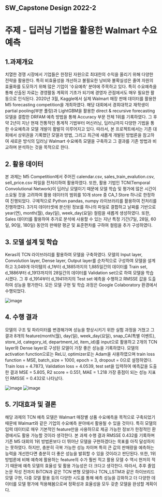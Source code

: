 ## SW_Capstone Design 2022-2
# 주제 - 딥러닝 기법을 활용한 Walmart 수요예측
## 1.과제개요
 치열한 경쟁 시장에서 기업들은 한정된 자원으로 최대한의 수익을 올리기 위해 다양한 전략을 활용한다. 특히 비효율성을 개선하고 불필요한 낭비와 불확실성은 줄여 자원의 효율화를 도모하기 위해 많은 기업이 ‘수요예측’ 분야에 주목하고 있다. 특히 수요예측을 통해 산출된 자료는 경영활동 계획의 기초가 되기에 경영자 관점에서도 매우 필요한 활동으로 인식된다. 2020년 3월, Kaggle에서 실제 Walmart 매장 판매 데이터를 활용한 M5 forecasting competition을 개최하였다. 해당 대회에서 경희대학교 재학생이 partial pooling(부분 풀링)과 LightGBM을 활용한 direct & recursive forecasting 모델을 결합한 DRFAM 예측 방법을 통해 Accuracy 부문 전체 1위를 기록하였다. 그 후 약 2년이 지난 현재 전통적인 통계적 기법부터 머신러닝, 딥러닝까지 다양한 기법을 통한 수요예측과 모델 개발이 활발히 이루어지고 있다.
 따라서, 본 프로젝트에서는 기존 대회에서 상위권을 기록했던 모델과 방법, 그리고 최근에 새롭게 개발된 방법론을 참고하여 새로운 방식의 딥러닝 Walmart 수요예측 모델을 구축하고 그 결과를 기존 방법과 비교하며 분석하는 것을 목적으로 한다.
## 2. 활용 데이터
 본 과제는 M5 Competition에서 주어진 calendar.csv, sales_train_evalution.csv, sell_price.csv 파일을 전처리하여 활용하였다. 또한, 활용 기법인 TCN(Temporal Convolutional Network)이 딥러닝 모델이기 때문에 모델 학습 및 평가에 많은 시간이 소요될 것을 고려하여 활용 데이터의 범위를 10개 store 중 CA_1 Store 하나로 한정하여 진행되었다. 구체적으로 Python pandas, numpy 라이브러리를 활용하여 전처리를 진행하였다. 3가지 데이터셋에 분산된 정보를 하나의 파일로 결합하고 날짜를 기반으로 year(연), month(월), day(일), week_day(요일) 컬럼을 새롭게 생성하였다. 또한, Sales 데이터를 활용하여 추가로 분석에 사용할 수 있는 지난 특정 기간(7일, 28일, 60일, 90일, 180일) 동안의 판매량 평균 및 표준편차를 구하여 컬럼을 추가 구성하였다.
## 3. 모델 설계 및 학습
 Keras의 TCN 라이브러리를 활용하여 모델을 구축하였다. 모델의 Input layer, Convolution layer, Dense layer, Output layer를 순차적으로 구성하여 모델을 설계하고 3,049개 아이템의 d_1부터 d_1885까지의 1,885일간의 데이터를 Train set, d_1886부터 d_1913까지의 28일간의 데이터를 Validation set으로 하여 모델을 학습시켰다. 그 후 d_1914부터 d_1941까지의 Test set 예측을 수행하고 RMSSE 값을 도출하여 성능을 평가한다. 모든 모델 구현 및 학습 과정은 Google Colaboratory 환경에서 수행되었다.

![image](https://user-images.githubusercontent.com/76906582/207916052-cc70a3a8-9c31-4212-8c2c-79f7820efd31.png)

## 4. 수행 결과
 모델의 구조 및 파라미터를 변경해가며 성능을 향상시키기 위한 실험 과정을 거쳤고 그 결과 8개의 feature(month(월), day(일), week_day(요일), snap_CA(특별 이벤트), store_id, category_id, department_id, item_id)를 input으로 활용하고 2개의 TCN layer와 Dense layer로 구성된 모델이 가장 좋은 성능을 기록하였다. 모델의 activation function으로는 ReLU, optimizer로는 Adam을 사용하였으며 train loss function = MSE, batch_size = 1000, epoch = 3, dropout = 0으로 설정하였다.
Train loss = 4.7873, Validation loss = 4.0539, test set을 입력하여 예측값을 도출한 결과 MSE = 5.805, R2 score = 0.551, MAE = 1.218 가장 중점이 되는 성능 지표인 RMSSE = 0.432로 나타났다.

![image](https://user-images.githubusercontent.com/76906582/207890742-ee34ab45-c5bf-4369-a6eb-51d9d0695ee0.png)
![image](https://user-images.githubusercontent.com/76906582/207890988-c2c5a320-eff1-4063-8a03-5d388d892c1a.png)

## 5. 기대효과 및 결론
 해당 과제의 TCN 예측 모델은 Walmart 매장별 상품 수요예측을 목적으로 구축되었기 때문에 Walmart와 같은 기업의 수요예측 분야에서 활용될 수 있을 것이다. 특히 모델의 입력 데이터로 매우 기본적인 feature만을 사용하므로 제공 가능한 정보가 한정적인 환경에서도 활용 가능할 것이라 생각한다. 
 본 과제 수행 결과 RMSSE 0.432를 기록하며 기존 M5 대회의 1위 방법론보다 더 뛰어난 모델을 구현하겠다는 목표를 아직 달성하지는 못하였다. 하지만, 충분히 극복 가능한 성능 차이며 특히 큰 값의 판매량을 예측하는 능력을 개선한다면 충분히 더 좋은 성능을 발휘할 수 있을 것이라고 판단된다. 또한, 1위 방법론에 비해 예측에 활용하는 feature의 수가 훨씬 적고 활용 모델 수 역시 현저히 적기 때문에 예측 모델의 효율성 및 활용 가능성은 더 크다고 생각한다.
 따라서, 추후 졸업논문 작성 전까지 BiTCN과 같은 TCN 변형 모델이나 TCN_LSTM과 같은 하이브리드 모델 구현, 다중 모델 활용 등의 다양한 시도를 통해 예측 성능을 강화하고 더 다양한 데이터를 모델 평가에 적용해봄으로써 정확성과 효율성을 모두 갖춘 모델을 완성할 계획이다.
